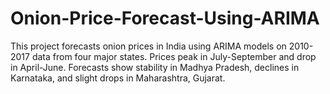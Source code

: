 # Onion-Price-Forecast-Using-ARIMA
This project forecasts onion prices in India using ARIMA models on 2010-2017 data from four major states. Prices peak in July-September and drop in April-June. Forecasts show stability in Madhya Pradesh, declines in Karnataka, and slight drops in Maharashtra, Gujarat.
